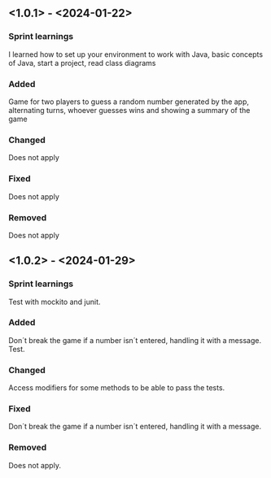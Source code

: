 ## <1.0.1> - <2024-01-22>

### Sprint learnings

I learned how to set up your environment to work with Java, basic concepts of Java, start a project, read class diagrams

### Added

Game for two players to guess a random number generated by the app, alternating turns, whoever guesses wins and showing a summary of the game

### Changed

Does not apply

### Fixed

Does not apply

### Removed

Does not apply


## <1.0.2> - <2024-01-29>

### Sprint learnings

Test with mockito and junit.

### Added

Don´t break the game if a number isn´t entered, handling it with a message.
Test.

### Changed

Access modifiers for some methods to be able to pass the tests.

### Fixed

Don´t break the game if a number isn´t entered, handling it with a message.

### Removed

Does not apply.